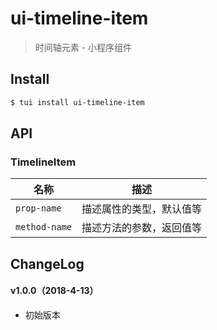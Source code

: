 # ui-timeline-item

> 时间轴元素 - 小程序组件

## Install

``` bash
$ tui install ui-timeline-item
```


## API

### TimelineItem

| 名称                  | 描述                         |
|----------------------|------------------------------|
|`prop-name`           | 描述属性的类型，默认值等         |
|`method-name`         | 描述方法的参数，返回值等         |

## ChangeLog

#### v1.0.0（2018-4-13）

- 初始版本

